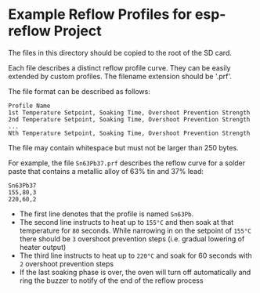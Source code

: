 Example Reflow Profiles for esp-reflow Project
==============================================

The files in this directory should be copied to the root of the SD card.

Each file describes a distinct reflow profile curve. They can be easily
extended by custom profiles. The filename extension should be '.prf'.

The file format can be described as follows:

```
Profile Name
1st Temperature Setpoint, Soaking Time, Overshoot Prevention Strength
2nd Temperature Setpoint, Soaking Time, Overshoot Prevention Strength
...
Nth Temperature Setpoint, Soaking Time, Overshoot Prevention Strength
```

The file may contain whitespace but must not be larger than 250 bytes.

For example, the file `Sn63Pb37.prf` describes the reflow curve for a
solder paste that contains a metallic alloy of 63% tin and 37% lead:

```
Sn63Pb37
155,80,3
220,60,2
```

- The first line denotes that the profile is named `Sn63Pb`.
- The second line instructs to heat up to `155°C` and then soak at that
  temperature for `80` seconds. While narrowing in on the setpoint of
  `155°C` there should be `3` overshoot prevention steps (i.e. gradual
  lowering of heater output)
- The third line instructs to heat up to `220°C` and soak for 60 seconds
  with `2` overshoot prevention steps
- If the last soaking phase is over, the oven will turn off
  automatically and ring the buzzer to notify of the end of the reflow
  process
